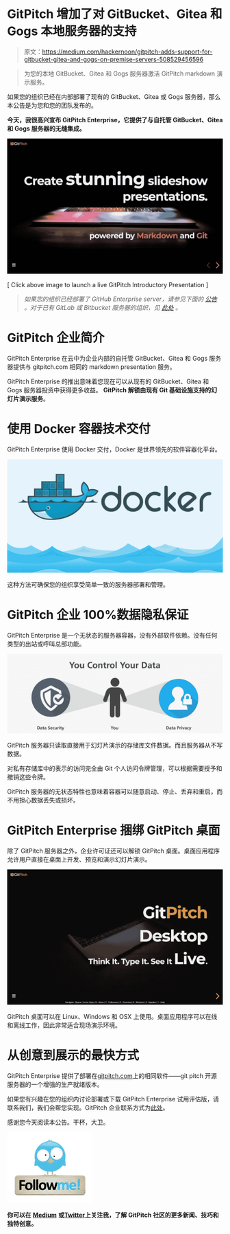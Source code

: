 # GitPitch 增加了对 GitBucket、Gitea 和 Gogs 本地服务器的支持

> 原文：<https://medium.com/hackernoon/gitpitch-adds-support-for-gitbucket-gitea-and-gogs-on-premise-servers-508529456596>

> 为您的本地 GitBucket、Gitea 和 Gogs 服务器激活 GitPitch markdown 演示服务。

如果您的组织已经在内部部署了现有的 GitBucket、Gitea 或 Gogs 服务器，那么本公告是为您和您的团队发布的。

**今天，我很高兴宣布 GitPitch Enterprise，它提供了与自托管 GitBucket、Gitea 和 Gogs 服务器的无缝集成。**

[![](img/f4396190d474d53e5684a850320d4eef.png)](https://gitpitch.com/gitpitch/gitpitch)

[ Click above image to launch a live GitPitch Introductory Presentation ]

> *如果您的组织已经部署了 GitHub Enterprise server，请参见下面的* [*公告*](/@gitpitch/gitpitch-adds-support-for-github-enterprise-on-premise-servers-f15a5b91de5a) *。对于已有 GitLab 或 Bitbucket 服务器的组织，见* [*此处*](https://hackernoon.com/gitpitch-adds-support-for-gitlab-and-bitbucket-on-premise-servers-dfb78b104a3a) *。*

# GitPitch 企业简介

GitPitch Enterprise 在云中为企业内部的自托管 GitBucket、Gitea 和 Gogs 服务器提供与 gitpitch.com 相同的 markdown presentation 服务。

GitPitch Enterprise 的推出意味着您现在可以从现有的 GitBucket、Gitea 和 Gogs 服务器投资中获得更多收益。 **GitPitch 解锁由现有 Git 基础设施支持的幻灯片演示服务**。

# 使用 Docker 容器技术交付

GitPitch Enterprise 使用 Docker 交付，Docker 是世界领先的软件容器化平台。

![](img/706751c179fc8ddfd0b692875037e6a6.png)

这种方法可确保您的组织享受简单一致的服务器部署和管理。

# GitPitch 企业 100%数据隐私保证

GitPitch Enterprise 是一个无状态的服务器容器，没有外部软件依赖。没有任何类型的出站或呼叫总部功能。

![](img/ffa8da74cfe6222a989b06b40458ce17.png)

GitPitch 服务器只读取直接用于幻灯片演示的存储库文件数据。而且服务器从不写数据。

对私有存储库中的表示的访问完全由 Git 个人访问令牌管理，可以根据需要授予和撤销这些令牌。

GitPitch 服务器的无状态特性也意味着容器可以随意启动、停止、丢弃和重启，而不用担心数据丢失或损坏。

# GitPitch Enterprise 捆绑 GitPitch 桌面

除了 GitPitch 服务器之外，企业许可证还可以解锁 GitPitch 桌面。桌面应用程序允许用户直接在桌面上开发、预览和演示幻灯片演示。

![](img/d71f57a37b172bb7ec17850ab4953eb7.png)

GitPitch 桌面可以在 Linux、Windows 和 OSX 上使用。桌面应用程序可以在线和离线工作，因此非常适合现场演示环境。

# 从创意到展示的最快方式

GitPitch Enterprise 提供了部署在[gitpitch.com](https://gitpitch.com)上的相同软件——git pitch 开源服务器的一个增强的生产就绪版本。

如果您有兴趣在您的组织内讨论部署或下载 GitPitch Enterprise 试用评估版，请联系我们，我们会帮您实现。GitPitch 企业联系方式为[此处](https://gitpitch.com/enterprise)。

感谢您今天阅读本公告。干杯，大卫。

[![](img/522b2e4ace3cfcecd43bba30fcf0a317.png)](https://twitter.com/gitpitch)

**你可以在** [**Medium**](/@gitpitch) **或**[**Twitter**](https://twitter.com/gitpitch)**上关注我，了解 GitPitch 社区的更多新闻、技巧和独特创意。**